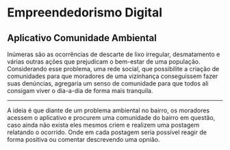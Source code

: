 # Empreendedorismo Digital

## Aplicativo Comunidade Ambiental

Inúmeras são as ocorrências de descarte de lixo irregular, desmatamento e várias outras ações que prejudicam o bem-estar de uma população.
Considerando esse problema, uma rede social, que possibilite a criação de comunidades para que moradores de uma vizinhança conseguissem fazer suas denúncias, agregaria um senso de comunidade para que todos ali consigam viver o dia-a-dia de forma mais tranquila.

---

A ideia é que diante de um problema ambiental no bairro, os moradores acessem o aplicativo e procurem uma comunidade do bairro em questão, caso ainda não exista eles mesmos criem e realizem uma postagem relatando o ocorrido. Onde em cada postagem seria possível reagir de forma positiva ou comentar descrevendo uma opnião.

